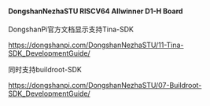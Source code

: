 #### DongshanNezhaSTU RISCV64 Allwinner D1-H Board 

DongshanPi官方文档显示支持Tina-SDK

https://dongshanpi.com/DongshanNezhaSTU/11-Tina-SDK_DevelopmentGuide/

同时支持buildroot-SDK

https://dongshanpi.com/DongshanNezhaSTU/07-Buildroot-SDK_DevelopmentGuide/

